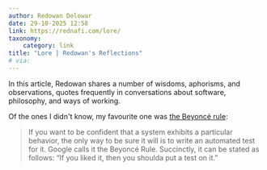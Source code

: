 ```yaml
---
author: Redowan Delowar
date: 29-10-2025 12:58
link: https://rednafi.com/lore/
taxonomy:
    category: link
title: "Lore | Redowan's Reflections"
# via:
---
```


In this article, Redowan shares a number of wisdoms, aphorisms, and observations, quotes frequently in conversations about software, philosophy, and ways of working.

Of the ones I didn't know, my favourite one was [the Beyoncé rule](https://rednafi.com/lore/#the-beyoncé-rule):

 > If you want to be confident that a system exhibits a particular behavior, the only way to be sure it will is to write an automated test for it. Google calls it the Beyoncé Rule. Succinctly, it can be stated as follows: “If you liked it, then you shoulda put a test on it.”
